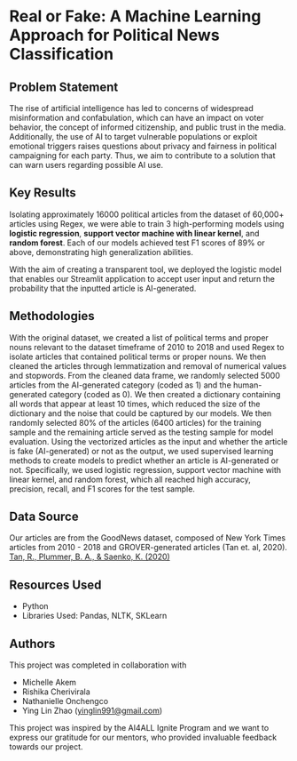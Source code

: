 # Real or Fake: A Machine Learning Approach for Political News Classification

## Problem Statement
The rise of artificial intelligence has led to concerns of widespread misinformation and confabulation, which can have an impact on voter behavior, the concept of informed citizenship, and public trust in the media. Additionally, the use of AI to target vulnerable populations or exploit emotional triggers raises questions about privacy and fairness in political campaigning for each party. Thus, we aim to contribute to a solution that can warn users regarding possible AI use.

## Key Results
Isolating approximately 16000 political articles from the dataset of 60,000+ articles using Regex, we were able to train 3 high-performing models using **logistic regression**, **support vector machine with linear kernel**, and **random forest**. Each of our models achieved test F1 scores of 89% or above, demonstrating high generalization abilities. 

With the aim of creating a transparent tool, we deployed the logistic model that enables our Streamlit application to accept user input and return the probability that the inputted article is AI-generated. 

## Methodologies
With the original dataset, we created a list of political terms and proper nouns relevant to the dataset timeframe of 2010 to 2018 and used Regex to isolate articles that contained political terms or proper nouns. We then cleaned the articles through lemmatization and removal of numerical values and stopwords. From the cleaned data frame, we randomly selected 5000 articles from the AI-generated category (coded as 1) and the human-generated category (coded as 0). We then created a dictionary containing all words that appear at least 10 times, which reduced the size of the dictionary and the noise that could be captured by our models. We then randomly selected 80% of the articles (6400 articles) for the training sample and the remaining article served as the testing sample for model evaluation. Using the vectorized articles as the input and whether the article is fake (AI-generated) or not as the output, we used supervised learning methods to create models to predict whether an article is AI-generated or not. Specifically, we used logistic regression, support vector machine with linear kernel, and random forest, which all reached high accuracy, precision, recall, and F1 scores for the test sample.

## Data Source
Our articles are from the GoodNews dataset, composed of New York Times articles from 2010 - 2018 and GROVER-generated articles (Tan et. al, 2020). [Tan, R., Plummer, B. A., & Saenko, K. (2020)](https://arxiv.org/abs/2009.07698)

## Resources Used
- Python
- Libraries Used: Pandas, NLTK, SKLearn

## Authors
This project was completed in collaboration with

- Michelle Akem
- Rishika Cherivirala
- Nathanielle Onchengco
- Ying Lin Zhao (yinglin991@gmail.com)

This project was inspired by the AI4ALL Ignite Program and we want to express our gratitude for our mentors, who provided invaluable feedback towards our project.
